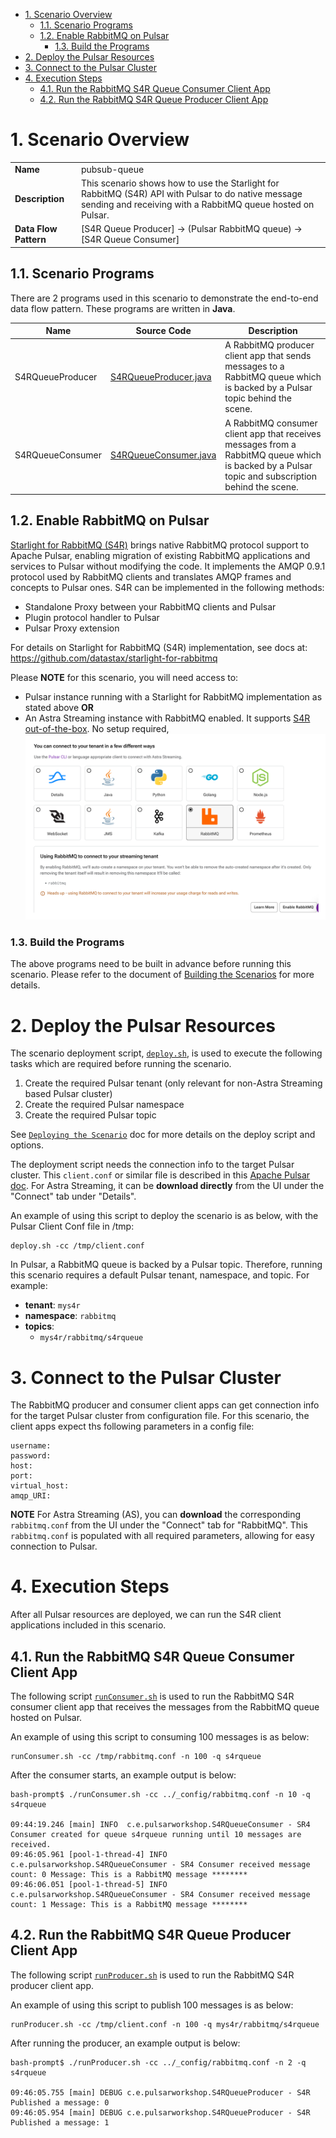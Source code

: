 - [1. Scenario Overview](#1-scenario-overview)
  - [1.1. Scenario Programs](#11-scenario-programs)
  - [1.2. Enable RabbitMQ on Pulsar](#12-enable-rabbitmq-on-pulsar)
    - [1.3. Build the Programs](#13-build-the-programs)
- [2. Deploy the Pulsar Resources](#2-deploy-the-pulsar-resources)
- [3. Connect to the Pulsar Cluster](#3-connect-to-the-pulsar-cluster)
- [4. Execution Steps](#4-execution-steps)
  - [4.1. Run the RabbitMQ S4R Queue Consumer Client App](#41-run-the-rabbitmq-s4r-queue-consumer-client-app)
  - [4.2. Run the RabbitMQ S4R Queue Producer Client App](#42-run-the-rabbitmq-s4r-queue-producer-client-app)


# 1. Scenario Overview

| | |
| - | - |
| **Name** | pubsub-queue |
| **Description** | This scenario shows how to use the Starlight for RabbitMQ (S4R) API with Pulsar to do native message sending and receiving with a RabbitMQ queue hosted on Pulsar. |
| **Data Flow Pattern** |  [S4R Queue Producer] -> (Pulsar RabbitMQ queue) -> [S4R Queue Consumer] |

## 1.1. Scenario Programs

There are 2 programs used in this scenario to demonstrate the end-to-end data flow pattern. These programs are written in **Java**. 

| Name | Source Code | Description |
| ---- | ----------- | ----------- |
| S4RQueueProducer | [S4RQueueProducer.java](./src/main/java/com/example/pulsarworkshop/S4RQueueProducer.java) | A RabbitMQ producer client app that sends messages to a RabbitMQ queue which is backed by a Pulsar topic behind the scene. |
| S4RQueueConsumer | [S4RQueueConsumer.java](./src/main/java/com/example/pulsarworkshop/S4RQueueConsumer.java) | A RabbitMQ consumer client app that receives messages from a RabbitMQ queue which is backed by a Pulsar topic and subscription behind the scene. |


## 1.2. Enable RabbitMQ on Pulsar

[Starlight for RabbitMQ (S4R)](https://docs.datastax.com/en/streaming/astra-streaming/developing/astream-rabbit.html) brings native RabbitMQ protocol support to Apache Pulsar, enabling migration of existing RabbitMQ applications and services to Pulsar without modifying the code.  It implements the AMQP 0.9.1 protocol used by RabbitMQ clients and translates AMQP frames and concepts to Pulsar ones.  S4R can be implemented in the following methods:

* Standalone Proxy between your RabbitMQ clients and Pulsar
* Plugin protocol handler to Pulsar 
* Pulsar Proxy extension

For details on Starlight for RabbitMQ (S4R) implementation, see docs at: https://github.com/datastax/starlight-for-rabbitmq

Please **NOTE** for this scenario, you will need access to:
* Pulsar instance running with a Starlight for RabbitMQ implementation as stated above 
**OR**
* An Astra Streaming instance with RabbitMQ enabled.  It supports [S4R out-of-the-box](https://docs.datastax.com/en/streaming/astra-streaming/developing/astream-rabbit.html#starlight-for-rabbitmq-quickstart).  No setup required, ![just enable RabbitMQ](../images/AS-RabbitMQ-Enable.png)

### 1.3. Build the Programs

The above programs need to be built in advance before running this scenario. Please refer to the document of [Building the Scenarios](../../../Build.Programs.md) for more details.

# 2. Deploy the Pulsar Resources 

The scenario deployment script, [`deploy.sh`](_bash/deploy.sh), is used to execute the following tasks which are required before running the scenario.
1. Create the required Pulsar tenant (only relevant for non-Astra Streaming based Pulsar cluster)
2. Create the required Pulsar namespace
3. Create the required Pulsar topic

See [`Deploying the Scenario`](../../../Deploy.Scenario.md) doc for more details on the deploy script and options.

The deployment script needs the connection info to the target Pulsar cluster.  This `client.conf` or similar file is  described in this [Apache Pulsar doc](https://pulsar.apache.org/docs/2.10.x/reference-configuration/#client).  For Astra Streaming, it can be **download directly** from the UI under the "Connect" tab under "Details".

An example of using this script to deploy the scenario is as below, with the Pulsar Client Conf file in /tmp:

```
deploy.sh -cc /tmp/client.conf
```
In Pulsar, a RabbitMQ queue is backed by a Pulsar topic. Therefore, running this scenario requires a default Pulsar tenant, namespace, and topic.  For example:

* **tenant**: `mys4r`
* **namespace**: `rabbitmq`
* **topics**:
   * `mys4r/rabbitmq/s4rqueue`

# 3. Connect to the Pulsar Cluster

The RabbitMQ producer and consumer client apps can get connection info for the target Pulsar cluster from configuration file.  For this scenario, the client apps expect ths following parameters in a config file:

```
username:
password:
host:
port:
virtual_host:
amqp_URI: 
```

**NOTE** For Astra Streaming (AS), you can **download** the corresponding `rabbitmq.conf` from the UI under the "Connect" tab for "RabbitMQ".  This `rabbitmq.conf` is  populated with all required parameters, allowing for easy connection to Pulsar.

# 4. Execution Steps

After all Pulsar resources are deployed, we can run the S4R client applications included in this scenario.

## 4.1. Run the RabbitMQ S4R Queue Consumer Client App

The following script [`runConsumer.sh`](_bash/runConsumer.sh) is used to run the RabbitMQ S4R consumer client app that receives the messages from the RabbitMQ queue hosted on Pulsar.

An example of using this script to consuming 100 messages is as below:

```
runConsumer.sh -cc /tmp/rabbitmq.conf -n 100 -q s4rqueue
```
After the consumer starts, an example output is below:
```
bash-prompt$ ./runConsumer.sh -cc ../_config/rabbitmq.conf -n 10 -q s4rqueue

09:44:19.246 [main] INFO  c.e.pulsarworkshop.S4RQueueConsumer - SR4 Consumer created for queue s4rqueue running until 10 messages are received.
09:46:05.961 [pool-1-thread-4] INFO  c.e.pulsarworkshop.S4RQueueConsumer - SR4 Consumer received message count: 0 Message: This is a RabbitMQ message ********
09:46:06.051 [pool-1-thread-5] INFO  c.e.pulsarworkshop.S4RQueueConsumer - SR4 Consumer received message count: 1 Message: This is a RabbitMQ message ********

```
## 4.2. Run the RabbitMQ S4R Queue Producer Client App

The following script [`runProducer.sh`](_bash/runProducer.sh) is used to run the RabbitMQ S4R producer client app.

An example of using this script to publish 100 messages is as below:

```
runProducer.sh -cc /tmp/client.conf -n 100 -q mys4r/rabbitmq/s4rqueue
```
After running the producer, an example output is below:
```
bash-prompt$ ./runProducer.sh -cc ../_config/rabbitmq.conf -n 2 -q s4rqueue

09:46:05.755 [main] DEBUG c.e.pulsarworkshop.S4RQueueProducer - S4R Published a message: 0
09:46:05.954 [main] DEBUG c.e.pulsarworkshop.S4RQueueProducer - S4R Published a message: 1
```
